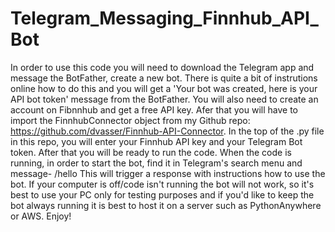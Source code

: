 # Telegram_Messaging_Finnhub_API_Bot
In order to use this code you will need to download the Telegram app and message the BotFather, create a new bot. There is quite a bit of instrutions online how to do this and you will get a 'Your bot was created, here is your API bot token' message from the BotFather. You will also need to create an account on Fibnnhub and get a free API key. Afer that you will have to import the FinnhubConnector object from my Github repo: https://github.com/dvasser/Finnhub-API-Connector. In the top of the .py file in this repo, you will enter your Finnhub API key and your Telegram Bot token. After that you will be ready to run the code. When the code is running, in order to start the bot, find it in Telegram's search menu and message-  /hello
This will trigger a response with instructions how to use the bot. If your computer is off/code isn't running the bot will not work, so it's best to use your PC only for testing purposes and if you'd like to keep the bot always running it is best to host it on a server such as PythonAnywhere or AWS. Enjoy!
